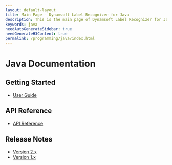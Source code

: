 ```yaml
---
layout: default-layout
title: Main Page - Dynamsoft Label Recognizer for Java
description: This is the main page of Dynamsoft Label Recognizer for Java Language.
keywords: java
needAutoGenerateSidebar: true
needGenerateH3Content: true
permalink: /programming/java/index.html
---
```


# Java Documentation

## Getting Started

- [User Guide](user-guide.html)

## API Reference

- [API Reference](api-reference/index.html)

## Release Notes

- [Version 2.x](release-notes/java-2.html)
- [Version 1.x](release-notes/java-1.html)
